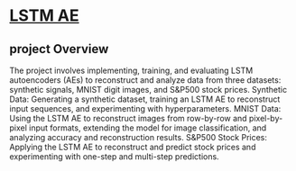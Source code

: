 # **<u>LSTM AE</u>**
## project Overview
The project involves implementing, training, and evaluating LSTM autoencoders (AEs) to reconstruct and analyze data from three datasets: synthetic signals, MNIST digit images, and S&P500 stock prices.
Synthetic Data: Generating a synthetic dataset, training an LSTM AE to reconstruct input sequences, and experimenting with hyperparameters.
MNIST Data: Using the LSTM AE to reconstruct images from row-by-row and pixel-by-pixel input formats, extending the model for image classification, and analyzing accuracy and reconstruction results.
S&P500 Stock Prices: Applying the LSTM AE to reconstruct and predict stock prices and experimenting with one-step and multi-step predictions.
